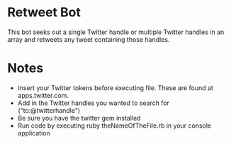 # Retweet Bot

This bot seeks out a single Twitter handle or multiple Twitter handles in an array and retweets any tweet containing those handles.

# Notes
- Insert your Twitter tokens before executing file.  These are found at apps.twitter.com.
- Add in the Twitter handles you wanted to search for ("to:@twitterhandle")
- Be sure you have the twitter gem installed
- Run code by executing ruby theNameOfTheFile.rb in your console application
